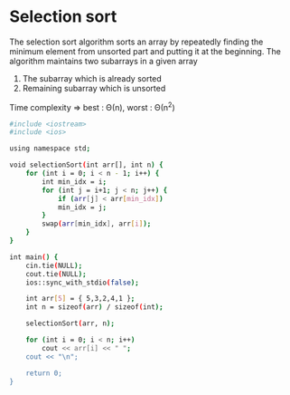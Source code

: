 # Selection sort

The selection sort algorithm sorts an array by repeatedly finding the minimum element from unsorted part and putting it at the beginning. The algorithm maintains two subarrays in a given array

1) The subarray which is already sorted
2) Remaining subarray which is unsorted

Time complexity => best : Θ(n), worst : Θ(n<sup>2</sup>)

```bash
#include <iostream>
#include <ios>

using namespace std;

void selectionSort(int arr[], int n) {
    for (int i = 0; i < n - 1; i++) {
        int min_idx = i;
        for (int j = i+1; j < n; j++) {
            if (arr[j] < arr[min_idx])
            min_idx = j;
        }
        swap(arr[min_idx], arr[i]);
    }
}

int main() {
    cin.tie(NULL);
    cout.tie(NULL);
    ios::sync_with_stdio(false);

    int arr[5] = { 5,3,2,4,1 };
    int n = sizeof(arr) / sizeof(int);

    selectionSort(arr, n);

    for (int i = 0; i < n; i++)
        cout << arr[i] << " ";
    cout << "\n";

    return 0;
}
```